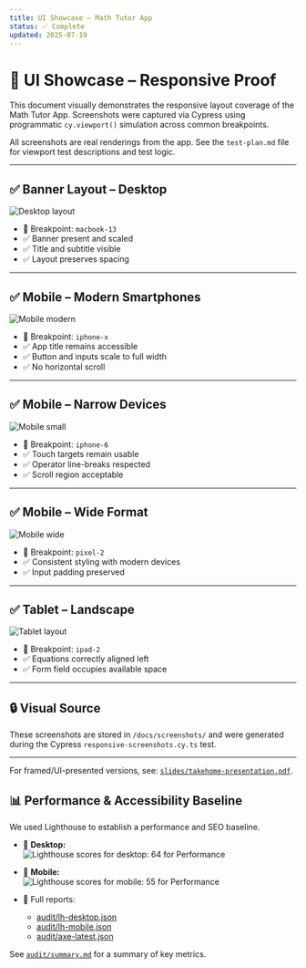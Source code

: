 ```yaml
---
title: UI Showcase – Math Tutor App
status: ✅ Complete
updated: 2025-07-19
---
```


# 📸 UI Showcase – Responsive Proof

This document visually demonstrates the responsive layout coverage of the Math Tutor App. Screenshots were captured via Cypress using programmatic `cy.viewport()` simulation across common breakpoints.

All screenshots are real renderings from the app. See the `test-plan.md` file for viewport test descriptions and test logic.

---

## ✅ Banner Layout – Desktop

![Desktop layout](../docs/screenshots/rwd-desktop.png)

- 📐 Breakpoint: `macbook-13`
- ✅ Banner present and scaled
- ✅ Title and subtitle visible
- ✅ Layout preserves spacing

---

## ✅ Mobile – Modern Smartphones

![Mobile modern](../docs/screenshots/rwd-mobile-modern.png)

- 📐 Breakpoint: `iphone-x`
- ✅ App title remains accessible
- ✅ Button and inputs scale to full width
- ✅ No horizontal scroll

---

## ✅ Mobile – Narrow Devices

![Mobile small](../docs/screenshots/rwd-mobile-small.png)

- 📐 Breakpoint: `iphone-6`
- ✅ Touch targets remain usable
- ✅ Operator line-breaks respected
- ✅ Scroll region acceptable

---

## ✅ Mobile – Wide Format

![Mobile wide](../docs/screenshots/rwd-mobile-wide.png)

- 📐 Breakpoint: `pixel-2`
- ✅ Consistent styling with modern devices
- ✅ Input padding preserved

---

## ✅ Tablet – Landscape

![Tablet layout](../docs/screenshots/rwd-tablet.png)

- 📐 Breakpoint: `ipad-2`
- ✅ Equations correctly aligned left
- ✅ Form field occupies available space

---

## 🔒 Visual Source

These screenshots are stored in `/docs/screenshots/` and were generated during the Cypress `responsive-screenshots.cy.ts` test.

---

For framed/UI-presented versions, see: [`slides/takehome-presentation.pdf`](../docs/slides/takehome-presentation.pdf).

## 📊 Performance & Accessibility Baseline

We used Lighthouse to establish a performance and SEO baseline.

- 📸 **Desktop:**  
  ![Lighthouse scores for desktop: 64 for Performance](./screenshots/lh-desktop.png)

- 📸 **Mobile:**  
  ![Lighthouse scores for mobile: 55 for Performance](./screenshots/lh-mobile.png)

- 📂 Full reports:
  - [audit/lh-desktop.json](../audit/lh-desktop.json)
  - [audit/lh-mobile.json](../audit/lh-mobile.json)
  - [audit/axe-latest.json](../audit/axe-latest.json)

See [`audit/summary.md`](../audit/summary.md) for a summary of key metrics.
